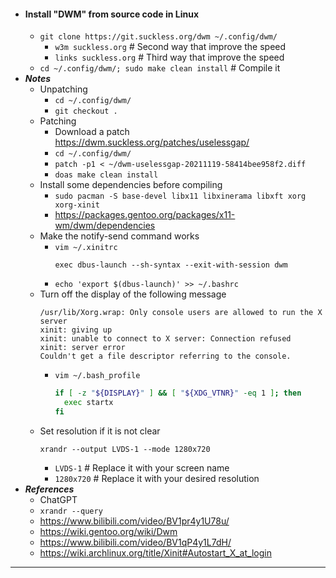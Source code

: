 - #### Install "DWM" from source code in Linux
    - `git clone https://git.suckless.org/dwm ~/.config/dwm/`
        - `w3m suckless.org` # Second way that improve the speed
        - `links suckless.org` # Third way that improve the speed
    - `cd ~/.config/dwm/; sudo make clean install` # Compile it
- ***Notes***
    - Unpatching
        - `cd ~/.config/dwm/`
        - `git checkout .`
    - Patching
        - Download a patch https://dwm.suckless.org/patches/uselessgap/
        - `cd ~/.config/dwm/`
        - `patch -p1 < ~/dwm-uselessgap-20211119-58414bee958f2.diff`
        - `doas make clean install`
    - Install some dependencies before compiling
        - `sudo pacman -S base-devel libx11 libxinerama libxft xorg xorg-xinit`
        - https://packages.gentoo.org/packages/x11-wm/dwm/dependencies
    - Make the notify-send command works
        - `vim ~/.xinitrc`
          ```
          exec dbus-launch --sh-syntax --exit-with-session dwm
          ```
        - `echo 'export $(dbus-launch)' >> ~/.bashrc`
    - Turn off the display of the following message
      ```
      /usr/lib/Xorg.wrap: Only console users are allowed to run the X server
      xinit: giving up
      xinit: unable to connect to X server: Connection refused
      xinit: server error
      Couldn't get a file descriptor referring to the console.
      ```
        - `vim ~/.bash_profile`
          ```bash
          if [ -z "${DISPLAY}" ] && [ "${XDG_VTNR}" -eq 1 ]; then
            exec startx
          fi
          ```
    - Set resolution if it is not clear
      ```
      xrandr --output LVDS-1 --mode 1280x720
      ```
        - `LVDS-1` # Replace it with your screen name
        - `1280x720` # Replace it with your desired resolution
- ***References***
    - ChatGPT
    - `xrandr --query`
    - https://www.bilibili.com/video/BV1pr4y1U78u/
    - https://wiki.gentoo.org/wiki/Dwm
    - https://www.bilibili.com/video/BV1qP4y1L7dH/
    - https://wiki.archlinux.org/title/Xinit#Autostart_X_at_login
- ---
